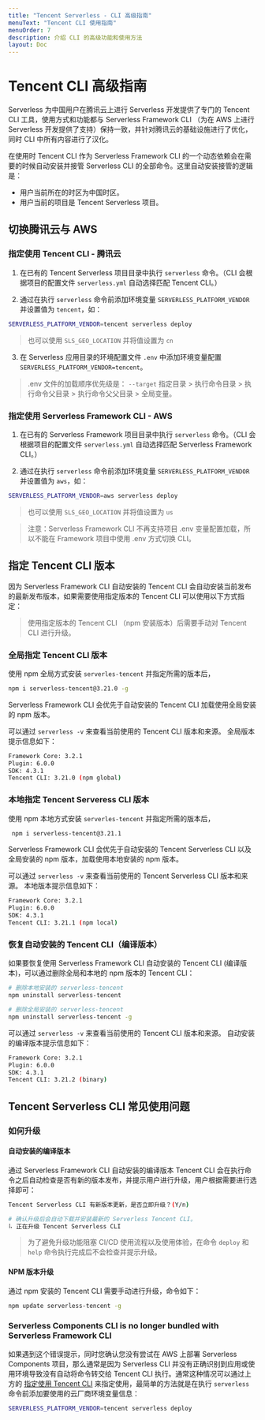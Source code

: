 ```yaml
---
title: "Tencent Serverless - CLI 高级指南"
menuText: "Tencent CLI 使用指南"
menuOrder: 7
description: 介绍 CLI 的高级功能和使用方法
layout: Doc
---
```


# Tencent CLI 高级指南

Serverless 为中国用户在腾讯云上进行 Serverless 开发提供了专门的 Tencent CLI 工具，使用方式和功能都与 Serverless Framework CLI （为在 AWS 上进行 Serverless 开发提供了支持）保持一致，并针对腾讯云的基础设施进行了优化，同时 CLI 中所有内容进行了汉化。

在使用时 Tencent CLI 作为 Serverless Framework CLI 的一个动态依赖会在需要的时候自动安装并接管 Serverless CLI 的全部命令。这里自动安装接管的逻辑是：

* 用户当前所在的时区为中国时区。
* 用户当前的项目是 Tencent Serverless 项目。

## 切换腾讯云与 AWS

### 指定使用 Tencent CLI - 腾讯云

1. 在已有的 Tencent Serverless 项目目录中执行 `serverless` 命令。（CLI 会根据项目的配置文件 `serverless.yml` 自动选择匹配 Tencent CLI。）

2. 通过在执行 `serverless` 命令前添加环境变量 `SERVERLESS_PLATFORM_VENDOR` 并设置值为 `tencent`，如：
```bash
SERVERLESS_PLATFORM_VENDOR=tencent serverless deploy
```

> 也可以使用 `SLS_GEO_LOCATION` 并将值设置为 `cn`

3. 在 Serverless 应用目录的环境配置文件 `.env` 中添加环境变量配置 `SERVERLESS_PLATFORM_VENDOR=tencent`。

> .env 文件的加载顺序优先级是： `--target` 指定目录 > 执行命令目录 > 执行命令父目录 > 执行命令父父目录 > 全局变量。

### 指定使用 Serverless Framework CLI - AWS

1. 在已有的 Serverless Framework 项目目录中执行 `serverless` 命令。（CLI 会根据项目的配置文件 `serverless.yml` 自动选择匹配 Serverless Framework CLI。）

2. 通过在执行 `serverless` 命令前添加环境变量 `SERVERLESS_PLATFORM_VENDOR` 并设置值为 `aws`，如：
```bash
SERVERLESS_PLATFORM_VENDOR=aws serverless deploy
```

> 也可以使用 `SLS_GEO_LOCATION` 并将值设置为 `us`

> 注意：Serverless Framework CLI 不再支持项目 .env 变量配置加载，所以不能在 Framework 项目中使用 .env 方式切换 CLI。

## 指定 Tencent CLI 版本

因为 Serverless Framework CLI 自动安装的 Tencent CLI 会自动安装当前发布的最新发布版本，如果需要使用指定版本的 Tencent CLI 可以使用以下方式指定：

> 使用指定版本的 Tencent CLI （npm 安装版本）后需要手动对 Tencent CLI 进行升级。

### 全局指定 Tencent CLI 版本

使用 npm 全局方式安装 `serverles-tencent` 并指定所需的版本后，
```bash
npm i serverless-tencent@3.21.0 -g
```

Serverless Framework CLI 会优先于自动安装的 Tencent CLI 加载使用全局安装的 npm 版本。

可以通过 `serverless -v` 来查看当前使用的 Tencent CLI 版本和来源。 全局版本提示信息如下：

```bash
Framework Core: 3.2.1
Plugin: 6.0.0
SDK: 4.3.1
Tencent CLI: 3.21.0 (npm global)
```

### 本地指定 Tencent Serveress CLI 版本

使用 npm 本地方式安装 `serverles-tencent` 并指定所需的版本后，
```bash
 npm i serverless-tencent@3.21.1
```

Serverless Framework CLI 会优先于自动安装的 Tencent Serverless CLI 以及全局安装的 npm 版本，加载使用本地安装的 npm 版本。

可以通过 `serverless -v` 来查看当前使用的 Tencent Serverless CLI 版本和来源。 本地版本提示信息如下：

```bash
Framework Core: 3.2.1
Plugin: 6.0.0
SDK: 4.3.1
Tencent CLI: 3.21.1 (npm local)
```

### 恢复自动安装的 Tencent CLI（编译版本）

如果要恢复使用 Serverless Framework CLI 自动安装的 Tencent CLI (编译版本)，可以通过删除全局和本地的 npm 版本的 Tencent CLI：

```bash
# 删除本地安装的 serverless-tencent
npm uninstall serverless-tencent

# 删除全局安装的 serverless-tencent
npm uninstall serverless-tencent -g
```

可以通过 `serverless -v` 来查看当前使用的 Tencent CLI 版本和来源。 自动安装的编译版本提示信息如下：

```bash
Framework Core: 3.2.1
Plugin: 6.0.0
SDK: 4.3.1
Tencent CLI: 3.21.2 (binary)
```

## Tencent Serverless CLI 常见使用问题

### 如何升级

#### 自动安装的编译版本

通过 Serverless Framework CLI 自动安装的编译版本 Tencent CLI 会在执行命令之后自动检查是否有新的版本发布，并提示用户进行升级，用户根据需要进行选择即可：

```bash
Tencent Serverless CLI 有新版本更新，是否立即升级？(Y/n)

# 确认升级后会自动下载并安装最新的 Serverless Tencent CLI。
⠧ 正在升级 Tencent Serverless CLI 
```

> 为了避免升级功能阻塞 CI/CD 使用流程以及使用体验，在命令 `deploy` 和 `help` 命令执行完成后不会检查并提示升级。 

#### NPM 版本升级

通过 npm 安装的 Tencent CLI 需要手动进行升级，命令如下：

```bash
npm update serverless-tencent -g
```

### Serverless Components CLI is no longer bundled with Serverless Framework CLI

如果遇到这个错误提示，同时您确认您没有尝试在 AWS 上部署 Serverless Components 项目，那么通常是因为 Serverless CLI 并没有正确识别到应用或使用环境导致没有自动将命令转交给 Tencent CLI 执行。通常这种情况可以通过上方的 [指定使用 Tencent CLI](#指定使用-tencent-cli---腾讯云) 来指定使用，最简单的方法就是在执行 `serverless` 命令前添加要使用的云厂商环境变量信息：

```bash
SERVERLESS_PLATFORM_VENDOR=tencent serverless deploy
```
